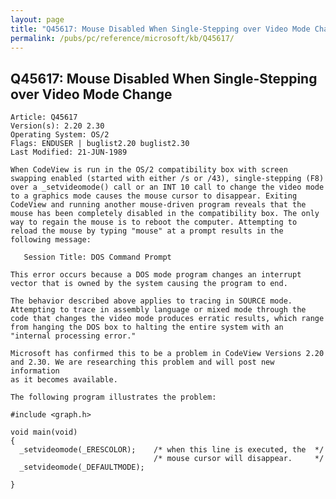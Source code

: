 ```yaml
---
layout: page
title: "Q45617: Mouse Disabled When Single-Stepping over Video Mode Change"
permalink: /pubs/pc/reference/microsoft/kb/Q45617/
---
```


## Q45617: Mouse Disabled When Single-Stepping over Video Mode Change

	Article: Q45617
	Version(s): 2.20 2.30
	Operating System: OS/2
	Flags: ENDUSER | buglist2.20 buglist2.30
	Last Modified: 21-JUN-1989
	
	When CodeView is run in the OS/2 compatibility box with screen
	swapping enabled (started with either /s or /43), single-stepping (F8)
	over a _setvideomode() call or an INT 10 call to change the video mode
	to a graphics mode causes the mouse cursor to disappear. Exiting
	CodeView and running another mouse-driven program reveals that the
	mouse has been completely disabled in the compatibility box. The only
	way to regain the mouse is to reboot the computer. Attempting to
	reload the mouse by typing "mouse" at a prompt results in the
	following message:
	
	   Session Title: DOS Command Prompt
	
	This error occurs because a DOS mode program changes an interrupt
	vector that is owned by the system causing the program to end.
	
	The behavior described above applies to tracing in SOURCE mode.
	Attempting to trace in assembly language or mixed mode through the
	code that changes the video mode produces erratic results, which range
	from hanging the DOS box to halting the entire system with an
	"internal processing error."
	
	Microsoft has confirmed this to be a problem in CodeView Versions 2.20
	and 2.30. We are researching this problem and will post new information
	as it becomes available.
	
	The following program illustrates the problem:
	
	#include <graph.h>
	
	void main(void)
	{
	  _setvideomode(_ERESCOLOR);    /* when this line is executed, the  */
	                                /* mouse cursor will disappear.     */
	  _setvideomode(_DEFAULTMODE);
	
	}

